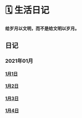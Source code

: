 # :spiral_calendar: 生活日记
#### 给岁月以文明，而不是给文明以岁月。

## 日记 <Badge text="茶余偶谈" type="warning"/> <Badge text="diary"/>
### 2021年01月
#### [1月1日](/diary/2021/0101/)
#### [1月2日](/diary/2021/0102/)
#### [1月3日](/diary/2021/0103/)
#### [1月4日](/diary/2021/0104/)